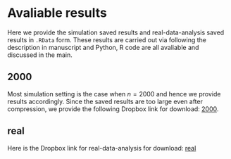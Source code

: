 # Avaliable results 
Here we provide the simulation saved results and real-data-analysis saved results in `.RData` form. These results are carried out via following the description in manuscript and Python, R code are all avaliable and discussed in the main.

## 2000
Most simulation setting is the case when $n = 2000$ and hence we provide results accordingly. Since the saved results are too large even after compression, we provide the following Dropbox link for download: [2000](https://www.dropbox.com/s/kfuoxl6dv60gs96/2000.zip?dl=0).

## real
Here is the Dropbox link for real-data-analysis for download: [real](https://www.dropbox.com/s/9ydlj5f3spvbmkl/real.zip?dl=0)
